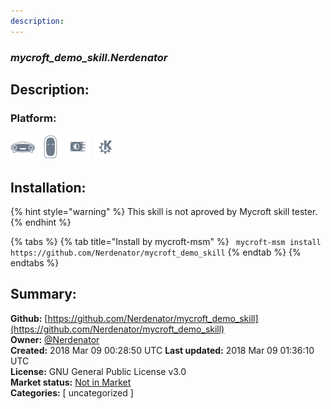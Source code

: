 ```yaml
---
description: 
---
```


### _mycroft_demo_skill.Nerdenator_  
## Description:  
  
  
  
### Platform:  
 ![Mark I](../.gitbook/assets/mark-1-icon.png)  ![Mark II](../.gitbook/assets/mark-2-icon.png)  ![Picroft](../.gitbook/assets/picroft-icon.png)  ![plasmoid](../.gitbook/assets/kde.png)   
## Installation:  
{% hint style="warning" %}
This skill is not aproved by Mycroft skill tester.
{% endhint %}
    
{% tabs %}
{% tab title="Install by mycroft-msm" %}
``` mycroft-msm install https://github.com/Nerdenator/mycroft_demo_skill```
{% endtab %}
  {% endtabs %}
    
## Summary:  
**Github:** [https://github.com/Nerdenator/mycroft_demo_skill](https://github.com/Nerdenator/mycroft_demo_skill)  
**Owner:** [@Nerdenator](https://github.com/Nerdenator)  
**Created:** 2018 Mar 09 00:28:50 UTC  **Last updated:** 2018 Mar 09 01:36:10 UTC  
**License:** GNU General Public License v3.0  
**Market status:** [Not in Market](https://market.mycroft.ai/skill/)  
**Categories:** [ uncategorized ]   
